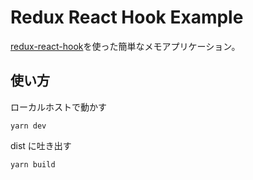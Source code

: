 # Redux React Hook Example

[redux-react-hook](https://github.com/facebookincubator/redux-react-hook)を使った簡単なメモアプリケーション。

## 使い方

ローカルホストで動かす

```
yarn dev
```

dist に吐き出す

```
yarn build
```
